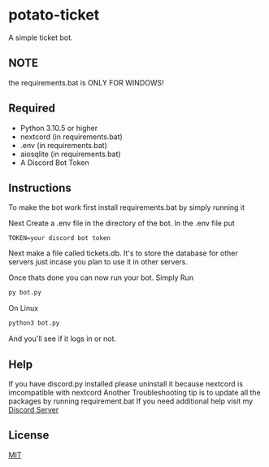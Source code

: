 # potato-ticket
A simple ticket bot.
## NOTE

the requirements.bat is ONLY FOR WINDOWS!

## Required

- Python 3.10.5 or higher
- nextcord (in requirements.bat)
- .env (in requirements.bat)
- aiosqlite (in requirements.bat)
- A Discord Bot Token

## Instructions

To make the bot work first install requirements.bat by simply running it

Next Create a .env file in the directory of the bot. In the .env file put
```.env
TOKEN=your discord bot token
```

Next make a file called tickets.db. It's to store the database for other servers just incase you plan to use it in other servers.

Once thats done you can now run your bot. Simply Run 
```cmd
py bot.py
```

On Linux
```bash
python3 bot.py
```

And you'll see if it logs in or not.
## Help

If you have discord.py installed please uninstall it because nextcord is imcompatible with nextcord
Another Troubleshooting tip is to update all the packages by running requirement.bat
If you need additional help visit my [Discord Server](https://discord.gg/xYwPfU6JWv)

## License
[MIT](https://choosealicense.com/licenses/mit/)